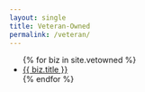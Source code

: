 ```yaml
---
layout: single
title: Veteran-Owned
permalink: /veteran/
---
```


<ul>
  {% for biz in site.vetowned %}
    <li><a href="{{ biz.url | relative_url }}">{{ biz.title }}</a></li>
  {% endfor %}
</ul>
